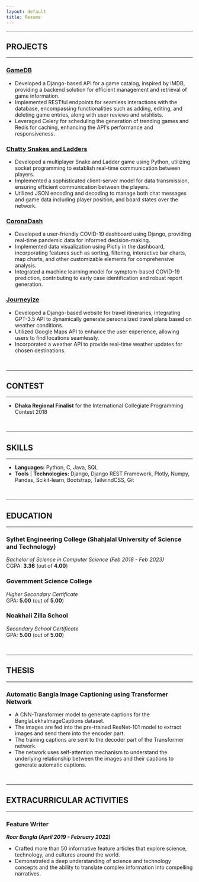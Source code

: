 ```yaml
---
layout: default
title: Resume
---
```


---
## PROJECTS
---
 
### [GameDB](https://github.com/nishorgo/GameDB)
* Developed a Django-based API for a game catalog, inspired by IMDB, providing a backend solution for efficient management and retrieval of game information.
* Implemented RESTful endpoints for seamless interactions with the database, encompassing functionalities such as adding, editing, and deleting game entries, along with user reviews and wishlists.
* Leveraged Celery for scheduling the generation of trending games and Redis for caching, enhancing the API's performance and responsiveness.

### [Chatty Snakes and Ladders](https://github.com/nishorgo/ChattySnakeLadders)
* Developed a multiplayer Snake and Ladder game using Python, utilizing socket programming to establish real-time communication between players.
* Implemented a sophisticated client-server model for data transmission, ensuring efficient communication between the players.
* Utilized JSON encoding and decoding to manage both chat messages and game data including player position, and board states over the network.

### [CoronaDash](https://github.com/nishorgo/CoronaDash)
* Developed a user-friendly COVID-19 dashboard using Django, providing real-time pandemic data for informed decision-making.
* Implemented data visualization using Plotly in the dashboard, incorporating features such as sorting, filtering, interactive bar charts, map charts, and other customizable elements for comprehensive analysis.
* Integrated a machine learning model for symptom-based COVID-19 prediction, contributing to early case identification and robust report generation.

### [Journeyize](https://github.com/nishorgo/Journeyize)
* Developed a Django-based website for travel itineraries, integrating GPT-3.5 API to dynamically generate personalized travel plans based on weather conditions.
* Utilized Google Maps API to enhance the user experience, allowing users to find locations seamlessly.
* Incorporated a weather API to provide real-time weather updates for chosen destinations.

<br />

---
## CONTEST
---

* **Dhaka Regional Finalist** for the International Collegiate Programming Contest 2018

<br />

---
## SKILLS
---

* **Languages:** Python, C, Java, SQL
* **Tools** &#124; **Technologies:**  Django, Django REST Framework, Plotly, Numpy, Pandas, Scikit-learn, Bootstrap, TailwindCSS, Git

<br />

---
## EDUCATION
---

### Sylhet Engineering College (Shahjalal University of Science and Technology)  
*Bachelor of Science in Computer Science (Feb 2018 - Feb 2023)*  
CGPA: **3.36** (out of **4.00**) 

### Government Science College
*Higher Secondary Certificate*  
GPA: **5.00** (out of **5.00**)

### Noakhali Zilla School
*Secondary School Certificate*  
GPA: **5.00** (out of **5.00**)


<br />

---
## THESIS
---

### Automatic Bangla Image Captioning using Transformer Network
* A CNN-Transformer model to generate captions for the BanglaLekhaImageCaptions dataset.
* The images are fed into the pre-trained ResNet-101 model to extract images and send them into the encoder part.
* The training captions are sent to the decoder part of the Transformer network.
* The network uses self-attention mechanism to understand the underlying relationship between the images and their captions to generate automatic captions.

<br />

---
## EXTRACURRICULAR ACTIVITIES
---

### Feature Writer
***Roar Bangla (April 2019 - February 2022)***
* Crafted more than 50 informative feature articles that explore science, technology, and cultures around the world.
* Demonstrated a deep understanding of science and technology concepts and the ability to translate complex information into compelling narratives.



